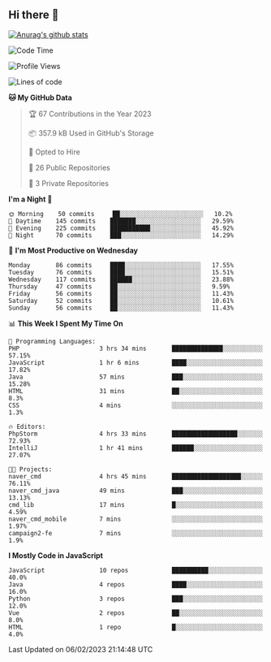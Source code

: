 ## Hi there 👋

[![Anurag's github stats](https://github-readme-stats.vercel.app/api?username=Songwonseok)](https://github.com/anuraghazra/github-readme-stats)



<!--START_SECTION:waka-->
![Code Time](http://img.shields.io/badge/Code%20Time-2%2C041%20hrs%2051%20mins-blue)

![Profile Views](http://img.shields.io/badge/Profile%20Views-4-blue)

![Lines of code](https://img.shields.io/badge/From%20Hello%20World%20I%27ve%20Written-3%20Million%20lines%20of%20code-blue)

**🐱 My GitHub Data** 

> 🏆 67 Contributions in the Year 2023
 > 
> 📦 357.9 kB Used in GitHub's Storage 
 > 
> 💼 Opted to Hire
 > 
> 📜 26 Public Repositories 
 > 
> 🔑 3 Private Repositories  
 > 
**I'm a Night 🦉** 

```text
🌞 Morning    50 commits     ██░░░░░░░░░░░░░░░░░░░░░░░   10.2% 
🌆 Daytime    145 commits    ███████░░░░░░░░░░░░░░░░░░   29.59% 
🌃 Evening    225 commits    ███████████░░░░░░░░░░░░░░   45.92% 
🌙 Night      70 commits     ███░░░░░░░░░░░░░░░░░░░░░░   14.29%

```
📅 **I'm Most Productive on Wednesday** 

```text
Monday       86 commits     ████░░░░░░░░░░░░░░░░░░░░░   17.55% 
Tuesday      76 commits     ████░░░░░░░░░░░░░░░░░░░░░   15.51% 
Wednesday    117 commits    ██████░░░░░░░░░░░░░░░░░░░   23.88% 
Thursday     47 commits     ██░░░░░░░░░░░░░░░░░░░░░░░   9.59% 
Friday       56 commits     ██░░░░░░░░░░░░░░░░░░░░░░░   11.43% 
Saturday     52 commits     ██░░░░░░░░░░░░░░░░░░░░░░░   10.61% 
Sunday       56 commits     ██░░░░░░░░░░░░░░░░░░░░░░░   11.43%

```


📊 **This Week I Spent My Time On** 

```text
💬 Programming Languages: 
PHP                      3 hrs 34 mins       ██████████████░░░░░░░░░░░   57.15% 
JavaScript               1 hr 6 mins         ████░░░░░░░░░░░░░░░░░░░░░   17.82% 
Java                     57 mins             ███░░░░░░░░░░░░░░░░░░░░░░   15.28% 
HTML                     31 mins             ██░░░░░░░░░░░░░░░░░░░░░░░   8.3% 
CSS                      4 mins              ░░░░░░░░░░░░░░░░░░░░░░░░░   1.3%

🔥 Editors: 
PhpStorm                 4 hrs 33 mins       ██████████████████░░░░░░░   72.93% 
IntelliJ                 1 hr 41 mins        ██████░░░░░░░░░░░░░░░░░░░   27.07%

🐱‍💻 Projects: 
naver_cmd                4 hrs 45 mins       ███████████████████░░░░░░   76.11% 
naver_cmd_java           49 mins             ███░░░░░░░░░░░░░░░░░░░░░░   13.13% 
cmd_lib                  17 mins             █░░░░░░░░░░░░░░░░░░░░░░░░   4.59% 
naver_cmd_mobile         7 mins              ░░░░░░░░░░░░░░░░░░░░░░░░░   1.97% 
campaign2-fe             7 mins              ░░░░░░░░░░░░░░░░░░░░░░░░░   1.9%

```

**I Mostly Code in JavaScript** 

```text
JavaScript               10 repos            ██████████░░░░░░░░░░░░░░░   40.0% 
Java                     4 repos             ████░░░░░░░░░░░░░░░░░░░░░   16.0% 
Python                   3 repos             ███░░░░░░░░░░░░░░░░░░░░░░   12.0% 
Vue                      2 repos             ██░░░░░░░░░░░░░░░░░░░░░░░   8.0% 
HTML                     1 repo              █░░░░░░░░░░░░░░░░░░░░░░░░   4.0%

```



 Last Updated on 06/02/2023 21:14:48 UTC
<!--END_SECTION:waka-->
